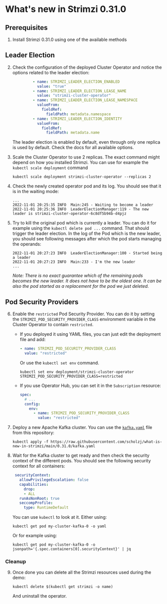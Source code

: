 # What's new in Strimzi 0.31.0

## Prerequisites

1. Install Strimzi 0.31.0 using one of the available methods

## Leader Election

2. Check the configuration of the deployed Cluster Operator and notice the options related to the leader election:
   ```yaml
            - name: STRIMZI_LEADER_ELECTION_ENABLED
              value: "true"
            - name: STRIMZI_LEADER_ELECTION_LEASE_NAME
              value: "strimzi-cluster-operator"
            - name: STRIMZI_LEADER_ELECTION_LEASE_NAMESPACE
              valueFrom:
                fieldRef:
                  fieldPath: metadata.namespace
            - name: STRIMZI_LEADER_ELECTION_IDENTITY
              valueFrom:
                fieldRef:
                  fieldPath: metadata.name
   ```
   The leader election is enabled by default, even through only one replica is used by default.
   Check the docs for all available options.

3. Scale the Cluster Operator to use 2 replicas.
   The exact command might depend on how you installed Strimzi.
   You can use for example the `kubectl scale deployment` command
   ```
   kubectl scale deployment strimzi-cluster-operator --replicas 2
   ```

4. Check the newly created operator pod and its log.
   You should see that it is in the waiting mode:
   ```
   ...
   2022-11-01 20:25:35 INFO  Main:245 - Waiting to become a leader
   2022-11-01 20:25:36 INFO  LeaderElectionManager:119 - The new leader is strimzi-cluster-operator-6c8df5b94b-d4pjz
   ```

5. Try to kill the original pod which is currently a leader.
   You can do it for example using the `kubectl delete pod ...` command.
   That should trigger the leader election.
   In the log of the Pod which is the new leader, you should see following messages after which the pod starts managing the operands:
   ```
   2022-11-01 20:27:23 INFO  LeaderElectionManager:100 - Started being a leader
   2022-11-01 20:27:23 INFO  Main:233 - I'm the new leader
   ...
   ```
   _Note: There is no exact guarantee which of the remaining pods becomes the new leader._
   _It does not have to be the oldest one._
   _It can be also the pod started as a replacement for the pod we just deleted._

## Pod Security Providers

6. Enable the `restricted` Pod Security Provider.
   You can do it by setting the `STRIMZI_POD_SECURITY_PROVIDER_CLASS` environment variable in the Cluster Operator to contain `restricted`.
   * If you deployed it using YAML files, you can just edit the deployment file and add:
     ```yaml
     - name: STRIMZI_POD_SECURITY_PROVIDER_CLASS
       value: "restricted"
     ```
     Or use the `kubectl set env` command.
     ```
     kubectl set env deployment/strimzi-cluster-operator STRIMZI_POD_SECURITY_PROVIDER_CLASS=restricted
     ```
   * If you use Operator Hub, you can set it in the `Subscription` resource:
     ```yaml
     spec:
       # ...
       config:
         env:
           - name: STRIMZI_POD_SECURITY_PROVIDER_CLASS
             value: "restricted"
     ```

7. Deploy a new Apache Kafka cluster.
   You can use the [`kafka.yaml`](./kafka.yaml) file from this repository:
   ```
   kubectl apply -f https://raw.githubusercontent.com/scholzj/what-is-new-in-strimzi/main/0.31.0/kafka.yaml
   ```

6. Wait for the Kafka cluster to get ready and then check the security context of the different pods.
   You should see the following security context for all containers:
   ```yaml
    securityContext:
      allowPrivilegeEscalation: false
      capabilities:
        drop:
        - ALL
      runAsNonRoot: true
      seccompProfile:
        type: RuntimeDefault
   ```
   You can use `kubectl` to look at it.
   Either using:
   ```
   kubectl get pod my-cluster-kafka-0 -o yaml
   ```
   Or for example using:
   ```
   kubectl get pod my-cluster-kafka-0 -o jsonpath='{.spec.containers[0].securityContext}' | jq
   ```

### Cleanup

9. Once done you can delete all the Strimzi resources used during the demo:
   ```
   kubectl delete $(kubectl get strimzi -o name)
   ```
   And uninstall the operator.
